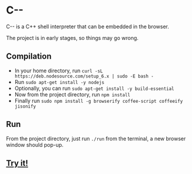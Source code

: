 # C--
C-- is a C++ shell interpreter that can be embedded in the browser. 

The project is in early stages, so things may go wrong.

Compilation
-----------
   - In your home directory, run `curl -sL https://deb.nodesource.com/setup_6.x | sudo -E bash -`
   - Run `sudo apt-get install -y nodejs`
   - Optionally, you can run `sudo apt-get install -y build-essential`
   - Now from the project directory, run `npm install`
   - Finally run `sudo npm install -g browserify coffee-script coffeeify jisonify`

Run
---
From the project directory, just run `./run` from the terminal, a new browser window should pop-up.

## [Try it!](http://c--lang.xyz/browser/)